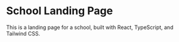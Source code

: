 # School Landing Page

This is a landing page for a school, built with React, TypeScript, and Tailwind CSS.
